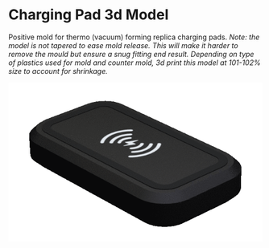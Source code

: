 # Charging Pad 3d Model

Positive mold for thermo (vacuum) forming replica charging pads. *Note: the model is not tapered to ease mold release. This will make it harder to remove the mould but ensure a snug fitting end result. Depending on type of plastics used for mold and counter mold, 3d print this model at 101-102% size to account for shrinkage.*

![picture](pad-animated.gif)